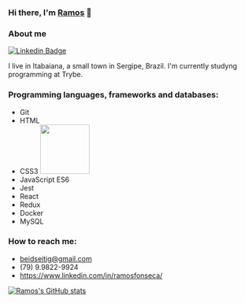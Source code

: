 ### Hi there, I'm [Ramos](https://github.com/beidseitig) 👋

<!--
**beidseitig/beidseitig** is a ✨ _special_ ✨ repository because its `README.md` (this file) appears on your GitHub profile.

Here are some ideas to get you started:

- 🔭 I’m currently working on ...
- 🌱 I’m currently learning ...
- 👯 I’m looking to collaborate on ...
- 🤔 I’m looking for help with ...
- 💬 Ask me about ...
- 📫 How to reach me: ...
- 😄 Pronouns: ...
- ⚡ Fun fact: ...
-->

### About me

[![Linkedin Badge](https://img.shields.io/badge/-Ramos%20Fonseca-blue?style=flat-square&logo=Linkedin&logoColor=white&link=https://www.linkedin.com/in/ramosfonseca/)](https://www.linkedin.com/in/ramosfonseca/)

I live in Itabaiana, a small town in Sergipe, Brazil. I'm currently studyng programming at Trybe.

### Programming languages, frameworks and databases:

- Git
- HTML
- CSS3 <img src="https://cdn.jsdelivr.net/gh/devicons/devicon/icons/css3/css3-original-wordmark.svg" width=100px text-align=center />
- JavaScript ES6
- Jest
- React
- Redux
- Docker
- MySQL

### How to reach me: 
  
- beidseitig@gmail.com
- (79) 9.9822-9924
- https://www.linkedin.com/in/ramosfonseca/


[![Ramos's GitHub stats](https://github-readme-stats.vercel.app/api?username=beidseitig)](https://github.com/beidseitig/github-readme-stats)

